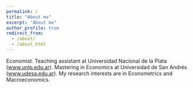 ```yaml
---
permalink: /
title: "About me"
excerpt: "About me"
author_profile: true
redirect_from: 
  - /about/
  - /about.html
---
```

Economist. Teaching assistant at Universidad Nacional de la Plata (www.unlp.edu.ar). Mastering in Economics at Universidad de San Andrés (www.udesa.edu.ar).
My research interests are in Econometrics and Macroeconomics. 
